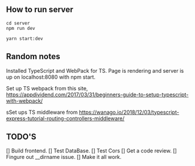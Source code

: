 ## How to run server

```
cd server
npm run dev

yarn start:dev
```


## Random notes

Installed TypeScript and WebPack for TS. Page is rendering and server is up on localhost:8080 with npm start.

Set up TS webpack from this site, https://appdividend.com/2017/03/31/beginners-guide-to-setup-typescript-with-webpack/

sSet ups TS middleware from https://wanago.io/2018/12/03/typescript-express-tutorial-routing-controllers-middleware/


## TODO'S

[] Build frontend.
[] Test DataBase.
[] Test Cors
[] Get a code review.
[] Fingure out __dirname issue.
[] Make it all work.